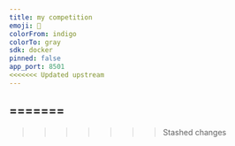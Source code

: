 ```yaml
---
title: my competition
emoji: 🏢
colorFrom: indigo
colorTo: gray
sdk: docker
pinned: false
app_port: 8501
<<<<<<< Updated upstream
---
```

=======
---
>>>>>>> Stashed changes
